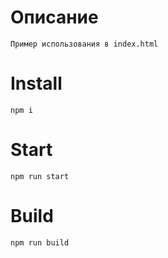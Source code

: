# Описание

	Пример использования в index.html

# Install

	npm i

# Start

	npm run start

# Build

	npm run build
